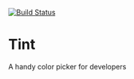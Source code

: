 [![Build Status](https://travis-ci.org/kenem/Tint.svg?branch=master)](https://travis-ci.org/kenem/Tint)

# Tint
A handy color picker for developers

